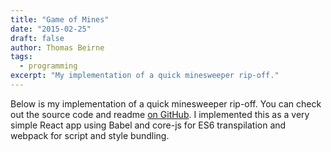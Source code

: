 ```yaml
---
title: "Game of Mines"
date: "2015-02-25"
draft: false
author: Thomas Beirne
tags:
  - programming
excerpt: "My implementation of a quick minesweeper rip-off."
---
```


Below is my implementation of a quick minesweeper rip-off. You can check out the source code and readme [on GitHub](https://github.com/hankmccoy/minesweeper). I implemented this as a very simple React app using Babel and core-js for ES6 transpilation and webpack for script and style bundling.

<div class="minesweeper-container" style="width:350px;max-width:100%;height:430px"></div>
<span id="embed-script" data-script="https://raw.githack.com/HankMcCoy/minesweeper/master/dist/index.js" />
